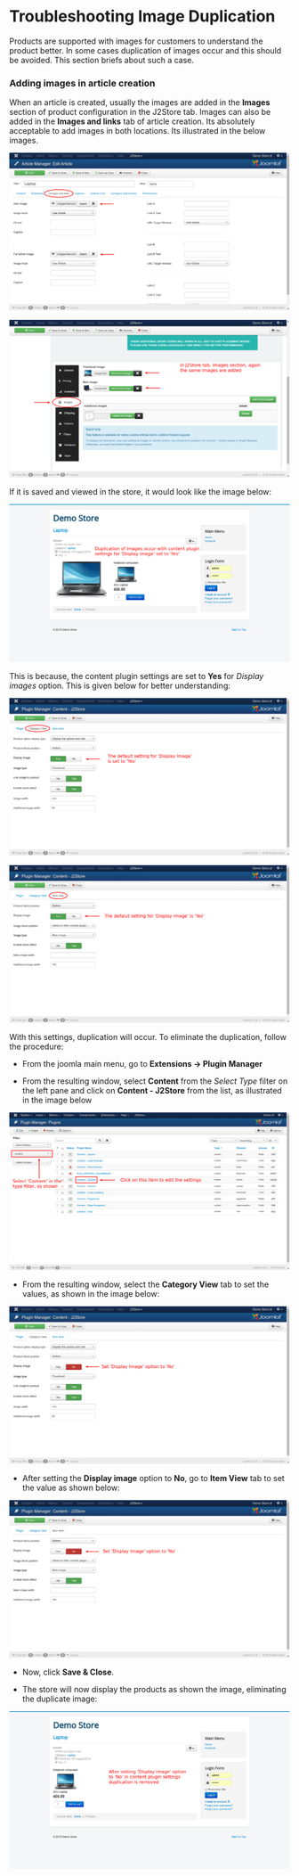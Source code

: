 # Troubleshooting Image Duplication

Products are supported with images for customers to understand the product better. In some cases duplication of images occur and this should be avoided. This section briefs about such a case.

### Adding images in article creation

When an article is created, usually the images are added in the **Images** section of product configuration in the J2Store tab. Images can also be added in the **Images and links** tab of article creation. Its absolutely acceptable to add images in both locations. Its illustrated in the below images.

![](image-dup-1.png)

![](image-dup-2.png)

If it is saved and viewed in the store, it would look like the image below:

![](image-dup-store-2.png)

This is because, the content plugin settings are set to **Yes** for *Display images* option. This is given below for better understanding:

![](image-dup-3.png)

![](image-dup-4.png)

With this settings, duplication will occur. To eliminate the duplication, follow the procedure:

* From the joomla main menu, go to **Extensions -> Plugin Manager**

* From the resulting window, select **Content** from the *Select Type* filter on the left pane and click on **Content - J2Store** from the list, as illustrated in the image below

![](content-plugin-manager.png)

* From the resulting window, select the **Category View** tab to set the values, as shown in the image below:

![](image-dup-5.png) 

* After setting the **Display image** option to **No**, go to **Item View** tab to set the value as shown below:

![](image-dup-6.png)

* Now, click **Save & Close**.

* The store will now display the products as shown the image, eliminating the duplicate image:

![](image-dup-store-1.png)


























